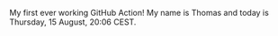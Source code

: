 My first ever working GitHub Action!
My name is Thomas and today is Thursday, 15 August, 20:06 CEST. 
